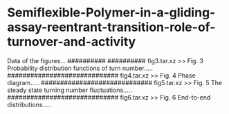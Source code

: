 # Semiflexible-Polymer-in-a-gliding-assay-reentrant-transition-role-of-turnover-and-activity


Data of the figures...
##########
##########
fig3.tar.xz >> Fig. 3 Probability distribution functions of turn number.....
#############################
fig4.tar.xz >> Fig. 4 Phase diagram.....
#############################
fig5.tar.xz >> Fig. 5 The steady state turning number fluctuations.....
#############################
fig6.tar.xz >> Fig. 6 End-to-end distributions.....

